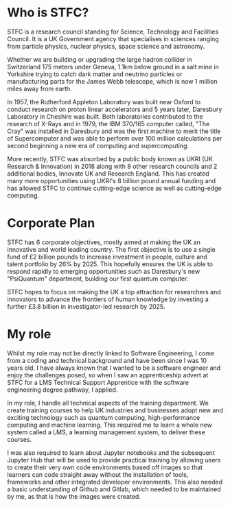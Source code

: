 # Who is STFC?

STFC is a research council standing for Science, Technology and Facilities Council. It is a UK Government agency that specialises in sciences ranging from particle physics, nuclear physics, space science and astronomy.

Whether we are building or upgrading the large hadron collider in Switzerland 175 meters under Geneva, 1.1km below ground in a salt mine in Yorkshire trying to catch dark matter and neutrino particles or manufacturing parts for the James Webb telescope, which is now 1 million miles away from earth.

In 1957, the Rutherford Appleton Laboratory was built near Oxford to conduct research on proton linear accelerators and 5 years later, Daresbury Laboratory in Cheshire was built. Both laboratories contributed to the research of X-Rays and in 1979, the IBM 370/165 computer called, "The Cray" was installed in Daresbury and was the first machine to merit the title of Supercomputer and was able to perform over 100 million calculations per second beginning a new era of computing and supercomputing. 

More recently, STFC was absorbed by a public body known as UKRI (UK Research & Innovation) in 2018 along with 8 other research councils and 2 additional bodies, Innovate UK and Research England. This has created many more opportunities using UKRI's 8 billion pound annual funding and has allowed STFC to continue cutting-edge science as well as cutting-edge computing.

# Corporate Plan

STFC has 6 corporate objectives, mostly aimed at making the UK an innovative and world leading country. The first objective is to use a single fund of £2 billion pounds to increase investment in people, culture and talent portfolio by 26% by 2025. This hopefully ensures the UK is able to respond rapidly to emerging opportunities such as Daresbury's new "PsiQuantum" department, building our first quantum computer.

STFC hopes to focus on making the UK a top attraction for researchers and innovators to advance the frontiers of human knowledge by investing a further £3.8 billion in investigator-led research by 2025.


# My role

Whilst my role may not be directly linked to Software Engineering, I come from a coding and technical background and have been since I was 10 years old. I have always known that I wanted to be a software engineer and enjoy the challenges posed, so when I saw an apprenticeship advert at STFC for a LMS Technical Support Apprentice with the software engineering degree pathway, I applied.

In my role, I handle all technical aspects of the training department. We create training courses to help UK industries and businesses adopt new and exciting technology such as quantum computing, high-performance computing and machine learning. This required me to learn a whole new system called a LMS, a learning management system, to deliver these courses.

I was also required to learn about Jupyter notebooks and the subsequent Jupyter Hub that will be used to provide practical training by allowing users to create their very own code environments based off images so that learners can code straight away without the installation of tools, frameworks and other integrated developer environments. This also needed a basic understanding of Github and Gitlab, which needed to be maintained by me, as that is how the images were created.


